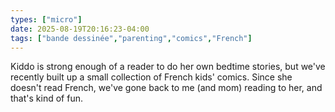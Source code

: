 ```yaml
---
types: ["micro"]
date: 2025-08-19T20:16:23-04:00
tags: ["bande dessinée","parenting","comics","French"]
---
```

Kiddo is strong enough of a reader to do her own bedtime stories, but we've recently built up a small collection of French kids' comics. Since she doesn't read French, we've gone back to me (and mom) reading to her, and that's kind of fun.